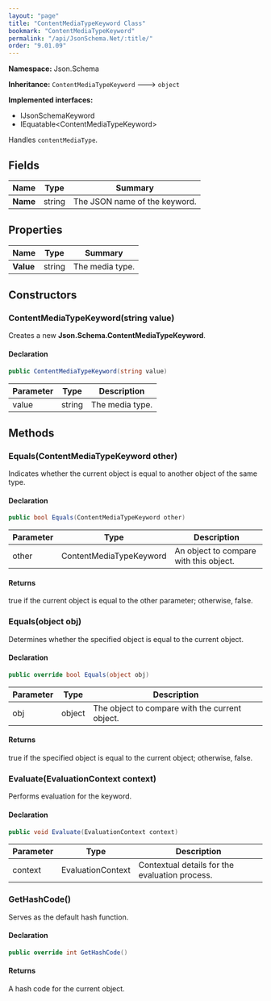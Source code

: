 ```yaml
---
layout: "page"
title: "ContentMediaTypeKeyword Class"
bookmark: "ContentMediaTypeKeyword"
permalink: "/api/JsonSchema.Net/:title/"
order: "9.01.09"
---
```

**Namespace:** Json.Schema

**Inheritance:**
`ContentMediaTypeKeyword`
 🡒 
`object`

**Implemented interfaces:**

- IJsonSchemaKeyword
- IEquatable\<ContentMediaTypeKeyword\>

Handles `contentMediaType`.

## Fields

| Name | Type | Summary |
|---|---|---|
| **Name** | string | The JSON name of the keyword. |

## Properties

| Name | Type | Summary |
|---|---|---|
| **Value** | string | The media type. |

## Constructors

### ContentMediaTypeKeyword(string value)

Creates a new **Json.Schema.ContentMediaTypeKeyword**.

#### Declaration

```c#
public ContentMediaTypeKeyword(string value)
```

| Parameter | Type | Description |
|---|---|---|
| value | string | The media type. |


## Methods

### Equals(ContentMediaTypeKeyword other)

Indicates whether the current object is equal to another object of the same type.

#### Declaration

```c#
public bool Equals(ContentMediaTypeKeyword other)
```

| Parameter | Type | Description |
|---|---|---|
| other | ContentMediaTypeKeyword | An object to compare with this object. |


#### Returns

true if the current object is equal to the <paramref name="other">other</paramref> parameter; otherwise, false.

### Equals(object obj)

Determines whether the specified object is equal to the current object.

#### Declaration

```c#
public override bool Equals(object obj)
```

| Parameter | Type | Description |
|---|---|---|
| obj | object | The object to compare with the current object. |


#### Returns

true if the specified object  is equal to the current object; otherwise, false.

### Evaluate(EvaluationContext context)

Performs evaluation for the keyword.

#### Declaration

```c#
public void Evaluate(EvaluationContext context)
```

| Parameter | Type | Description |
|---|---|---|
| context | EvaluationContext | Contextual details for the evaluation process. |


### GetHashCode()

Serves as the default hash function.

#### Declaration

```c#
public override int GetHashCode()
```


#### Returns

A hash code for the current object.

